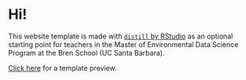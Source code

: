 # Hi!

This website template is made with [`distill` by RStudio](https://rstudio.github.io/distill/) as an optional starting point for teachers in the Master of Environmental Data Science Program at the Bren School (UC Santa Barbara). 

[Click here](https://allisonhorst.github.io/meds-distill-template/) for a template preview.

